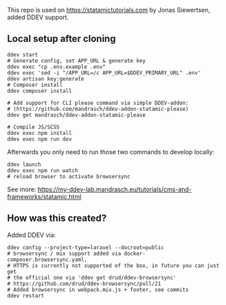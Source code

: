 This repo is used on https://statamictutorials.com by Jonas Siewertsen, added DDEV support.

## Local setup after cloning

```
ddev start
# Generate config, set APP_URL & generate key
ddev exec "cp .env.example .env"
ddev exec 'sed -i "/APP_URL=/c APP_URL=$DDEV_PRIMARY_URL" .env'
ddev artisan key:generate
# Composer install
ddev composer install

# Add support for CLI please command via simple DDEV-addon:
# (https://github.com/mandrasch/ddev-addon-statamic-please)
ddev get mandrasch/ddev-addon-statamic-please

# Compile JS/SCSS
ddev exec npm install
ddev exec npm run dev
```

Afterwards you only need to run those two commands to develop locally:

```
ddev launch
ddev exec npm run watch
# reload browser to activate browsersync
```

See more: https://my-ddev-lab.mandrasch.eu/tutorials/cms-and-frameworks/statamic.html

## How was this created?

Added DDEV via: 

```
ddev config --project-type=laravel --docroot=public
# browsersync / mix support added via docker-composer.browsersync.yaml,
# HTTPS is currently not supported of the box, in future you can just get
# the official one via 'ddev get drud/ddev-browsersync'
# https://github.com/drud/ddev-browsersync/pull/21
# Added browsersync in webpack.mix.js + footer, see commits
ddev restart
```
